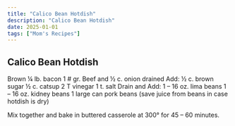 ```yaml
---
title: "Calico Bean Hotdish"
description: "Calico Bean Hotdish"
date: 2025-01-01
tags: ["Mom's Recipes"]
---
```


## Calico Bean Hotdish

Brown ¼ lb. bacon
1 # gr. Beef and ½ c. onion drained
Add:                ½ c. brown sugar
              ½ c. catsup
              2 T vinegar
              1 t. salt
Drain and Add: 
              1 – 16 oz. lima beans
              1 – 16 oz. kidney beans
              1 large can pork beans
              (save juice from beans in case hotdish is dry)
 
Mix together and bake in buttered casserole at 300° for 45 – 60 minutes. 

